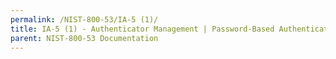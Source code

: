 ```yaml
---
permalink: /NIST-800-53/IA-5 (1)/
title: IA-5 (1) - Authenticator Management | Password-Based Authentication
parent: NIST-800-53 Documentation
---
```

